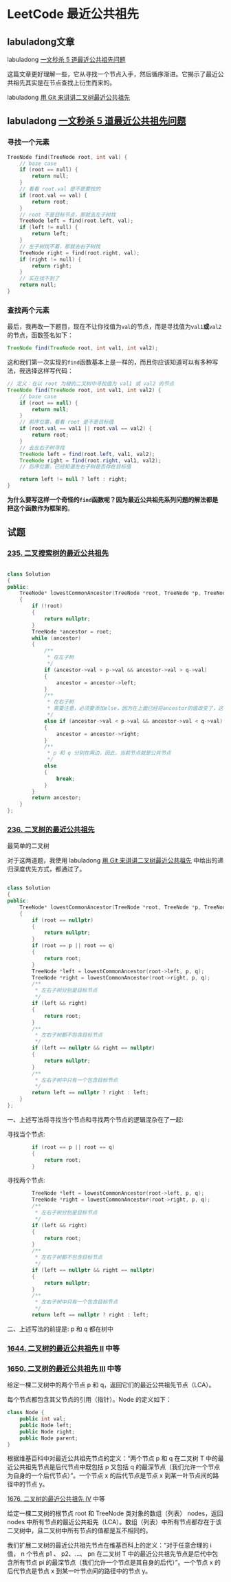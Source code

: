 # LeetCode 最近公共祖先 

## labuladong文章

labuladong [一文秒杀 5 道最近公共祖先问题](https://mp.weixin.qq.com/s/njl6nuid0aalZdH5tuDpqQ)

这篇文章更好理解一些，它从寻找一个节点入手，然后循序渐进。它揭示了最近公共祖先其实是在节点查找上衍生而来的。

labuladong [用 Git 来讲讲二叉树最近公共祖先](https://mp.weixin.qq.com/s/9RKzBcr3I592spAsuMH45g) 

## labuladong [一文秒杀 5 道最近公共祖先问题](https://mp.weixin.qq.com/s/njl6nuid0aalZdH5tuDpqQ)

### 寻找一个元素

```c++
TreeNode find(TreeNode root, int val) {
    // base case
    if (root == null) {
        return null;
    }
    // 看看 root.val 是不是要找的
    if (root.val == val) {
        return root;
    }
    // root 不是目标节点，那就去左子树找
    TreeNode left = find(root.left, val);
    if (left != null) {
        return left;
    }
    // 左子树找不着，那就去右子树找
    TreeNode right = find(root.right, val);
    if (right != null) {
        return right;
    }
    // 实在找不到了
    return null;
}
```

### 查找两个元素

最后，我再改一下题目，现在不让你找值为`val`的节点，而是寻找值为`val1`**或**`val2`的节点，函数签名如下：

```java
TreeNode find(TreeNode root, int val1, int val2);
```

这和我们第一次实现的`find`函数基本上是一样的，而且你应该知道可以有多种写法，我选择这样写代码：

```java
// 定义：在以 root 为根的二叉树中寻找值为 val1 或 val2 的节点
TreeNode find(TreeNode root, int val1, int val2) {
    // base case
    if (root == null) {
        return null;
    }
    // 前序位置，看看 root 是不是目标值
    if (root.val == val1 || root.val == val2) {
        return root;
    }
    // 去左右子树寻找
    TreeNode left = find(root.left, val1, val2);
    TreeNode right = find(root.right, val1, val2);
    // 后序位置，已经知道左右子树是否存在目标值

    return left != null ? left : right;
}
```



**为什么要写这样一个奇怪的`find`函数呢？因为最近公共祖先系列问题的解法都是把这个函数作为框架的**。



## 试题

### [235. 二叉搜索树的最近公共祖先](https://leetcode.cn/problems/lowest-common-ancestor-of-a-binary-search-tree/) 



```c++

class Solution
{
public:
	TreeNode* lowestCommonAncestor(TreeNode *root, TreeNode *p, TreeNode *q)
	{
		if (!root)
		{
			return nullptr;
		}
		TreeNode *ancestor = root;
		while (ancestor)
		{
			/**
			 * 在左子树
			 */
			if (ancestor->val > p->val && ancestor->val > q->val)
			{
				ancestor = ancestor->left;
			}
			/**
			 * 在右子树
			 * 需要注意，必须要添加else，因为在上面已经将ancestor的值改变了，这可能导致错误
			 */
			else if (ancestor->val < p->val && ancestor->val < q->val)
			{
				ancestor = ancestor->right;
			}
			/**
			 * p 和 q 分别在两边，因此，当前节点就是公共节点
			 */
			else
			{
				break;
			}
		}
		return ancestor;
	}
};
```





### [236. 二叉树的最近公共祖先](https://leetcode.cn/problems/lowest-common-ancestor-of-a-binary-tree/) 

最简单的二叉树

对于这两道题，我使用 labuladong [用 Git 来讲讲二叉树最近公共祖先](https://mp.weixin.qq.com/s/9RKzBcr3I592spAsuMH45g) 中给出的递归深度优先方式，都通过了。

```c++

class Solution
{
public:
	TreeNode* lowestCommonAncestor(TreeNode *root, TreeNode *p, TreeNode *q)
	{
		if (root == nullptr)
		{
			return nullptr;
		}
		if (root == p || root == q)
		{
			return root;
		}
		TreeNode *left = lowestCommonAncestor(root->left, p, q);
		TreeNode *right = lowestCommonAncestor(root->right, p, q);
		/**
		 * 左右子树分别是目标节点
		 */
		if (left && right)
		{
			return root;
		}
		/**
		 * 左右子树都不包含目标节点
		 */
		if (left == nullptr && right == nullptr)
		{
			return nullptr;
		}
		/**
		 * 左右子树中只有一个包含目标节点
		 */
		return left == nullptr ? right : left;
	}
};
```

一、上述写法将寻找当个节点和寻找两个节点的逻辑混杂在了一起:

寻找当个节点:

```c++
		if (root == p || root == q)
		{
			return root;
		}
```

寻找两个节点:

```c++
		TreeNode *left = lowestCommonAncestor(root->left, p, q);
		TreeNode *right = lowestCommonAncestor(root->right, p, q);
		/**
		 * 左右子树分别是目标节点
		 */
		if (left && right)
		{
			return root;
		}
		/**
		 * 左右子树都不包含目标节点
		 */
		if (left == nullptr && right == nullptr)
		{
			return nullptr;
		}
		/**
		 * 左右子树中只有一个包含目标节点
		 */
		return left == nullptr ? right : left;
```

二、上述写法的前提是: p 和 q 都在树中



### [1644. 二叉树的最近公共祖先 II](https://leetcode.cn/problems/lowest-common-ancestor-of-a-binary-tree-ii/) 中等





### [1650. 二叉树的最近公共祖先 III](https://leetcode.cn/problems/lowest-common-ancestor-of-a-binary-tree-iii/) 中等

给定一棵二叉树中的两个节点 p 和 q，返回它们的最近公共祖先节点（LCA）。

每个节点都包含其父节点的引用（指针）。Node 的定义如下：

```C++
class Node {
    public int val;
    public Node left;
    public Node right;
    public Node parent;
}
```

根据维基百科中对最近公共祖先节点的定义：“两个节点 p 和 q 在二叉树 T 中的最近公共祖先节点是后代节点中既包括 p 又包括 q 的最深节点（我们允许一个节点为自身的一个后代节点）”。一个节点 x 的后代节点是节点 x 到某一叶节点间的路径中的节点 y。

 

[1676. 二叉树的最近公共祖先 IV](https://leetcode.cn/problems/lowest-common-ancestor-of-a-binary-tree-iv/) 中等

给定一棵二叉树的根节点 root 和 TreeNode 类对象的数组（列表） nodes，返回 nodes 中所有节点的最近公共祖先（LCA）。数组（列表）中所有节点都存在于该二叉树中，且二叉树中所有节点的值都是互不相同的。

我们扩展二叉树的最近公共祖先节点在维基百科上的定义：“对于任意合理的 i 值， n 个节点 p1 、 p2、...、 pn 在二叉树 T 中的最近公共祖先节点是后代中包含所有节点 pi 的最深节点（我们允许一个节点是其自身的后代）”。一个节点 x 的后代节点是节点 x 到某一叶节点间的路径中的节点 y。

